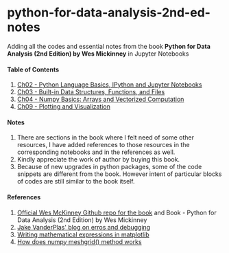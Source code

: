 # python-for-data-analysis-2nd-ed-notes

Adding all the codes and essential notes from the book **Python for Data Analysis (2nd Edition) by Wes Mickinney** in Jupyter Notebooks

#### Table of Contents  
1. [Ch02 - Python Language Basics, IPython and Jupyter Notebooks](https://github.com/PalashSharma15/python-for-data-analysis-2nd-ed-notes/blob/master/ch02/ch02.ipynb)  
2. [Ch03 - Built-in Data Structures, Functions, and Files](https://github.com/PalashSharma15/python-for-data-analysis-2nd-ed-notes/blob/master/ch03/ch03.ipynb)
3. [Ch04 - Numpy Basics: Arrays and Vectorized Computation](https://github.com/PalashSharma15/python-for-data-analysis-2nd-ed-notes/blob/master/ch04/ch04.ipynb)
8. [Ch09 - Plotting and Visualization](https://github.com/PalashSharma15/python-for-data-analysis-2nd-ed-notes/blob/master/ch09/ch09.ipynb)

#### Notes
1. There are sections in the book where I felt need of some other resources, I have added references to those resources in the corresponding notebooks and in the references as well.
2. Kindly appreciate the work of author by buying this book.
3. Because of new upgrades in python packages, some of the code snippets are different from the book. However intent of particular blocks of codes are still similar to the book itself. 

#### References
1. [Official Wes McKinney Github repo for the book](https://github.com/wesm/pydata-book) and Book - Python for Data Analysis (2nd Edition) by Wes Mickinney
2. [Jake VanderPlas' blog on erros and debugging](https://jakevdp.github.io/PythonDataScienceHandbook/01.06-errors-and-debugging.html#Partial-list-of-debugging-commands)
3. [Writing mathematical expressions in matplotlib](https://matplotlib.org/3.1.3/tutorials/text/mathtext.html)
4. [How does numpy meshgrid() method works](https://www.geeksforgeeks.org/numpy-meshgrid-function/)
